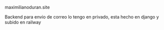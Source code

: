 maximilianoduran.site

Backend para envio de correo lo tengo en privado, esta hecho en django y subido en railway
